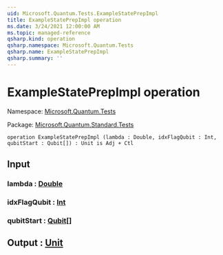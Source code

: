 ```yaml
---
uid: Microsoft.Quantum.Tests.ExampleStatePrepImpl
title: ExampleStatePrepImpl operation
ms.date: 3/24/2021 12:00:00 AM
ms.topic: managed-reference
qsharp.kind: operation
qsharp.namespace: Microsoft.Quantum.Tests
qsharp.name: ExampleStatePrepImpl
qsharp.summary: ''
---
```


# ExampleStatePrepImpl operation

Namespace: [Microsoft.Quantum.Tests](xref:Microsoft.Quantum.Tests)

Package: [Microsoft.Quantum.Standard.Tests](https://nuget.org/packages/Microsoft.Quantum.Standard.Tests)




```qsharp
operation ExampleStatePrepImpl (lambda : Double, idxFlagQubit : Int, qubitStart : Qubit[]) : Unit is Adj + Ctl
```


## Input

### lambda : [Double](xref:microsoft.quantum.lang-ref.double)




### idxFlagQubit : [Int](xref:microsoft.quantum.lang-ref.int)




### qubitStart : [Qubit](xref:microsoft.quantum.lang-ref.qubit)[]





## Output : [Unit](xref:microsoft.quantum.lang-ref.unit)

